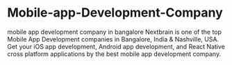 # Mobile-app-Development-Company
mobile app development company in bangalore Nextbrain is one of the top Mobile App Development companies in Bangalore, India &amp; Nashville, USA. Get your iOS app development, Android app development, and React Native cross platform applications by the best mobile app development company.
